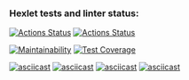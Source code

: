 ### Hexlet tests and linter status:
[![Actions Status](https://github.com/glebondri/python-project-50/actions/workflows/hexlet-check.yml/badge.svg)](https://github.com/glebondri/python-project-50/actions)
[![Actions Status](https://github.com/glebondri/python-project-50/actions/workflows/tests-and-linter.yml/badge.svg)](https://github.com/glebondri/python-project-50/actions)

[![Maintainability](https://api.codeclimate.com/v1/badges/52a1468053b6d4085b22/maintainability)](https://codeclimate.com/github/glebondri/python-project-50/maintainability)
[![Test Coverage](https://api.codeclimate.com/v1/badges/52a1468053b6d4085b22/test_coverage)](https://codeclimate.com/github/glebondri/python-project-50/test_coverage)

[![asciicast](https://asciinema.org/a/HRcVsZNZOmqJMi0ybYPJLL18u.svg)](https://asciinema.org/a/HRcVsZNZOmqJMi0ybYPJLL18u)
[![asciicast](https://asciinema.org/a/l5SMMDYxrgUKRgqsAcaReg2xt.svg)](https://asciinema.org/a/l5SMMDYxrgUKRgqsAcaReg2xt)
[![asciicast](https://asciinema.org/a/63GgLZBOdVVZJA7UWIMIn6NMb.svg)](https://asciinema.org/a/63GgLZBOdVVZJA7UWIMIn6NMb)
[![asciicast](https://asciinema.org/a/4C0UxyNVXttYX6FJ7LqhsyQbc.svg)](https://asciinema.org/a/4C0UxyNVXttYX6FJ7LqhsyQbc)